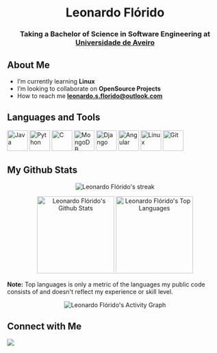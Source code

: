 <h1 align="center">Leonardo Flórido</h1>
<h3 align="center">Taking a Bachelor of Science in Software Engineering at <a href="https://www.ua.pt">Universidade de Aveiro</a></h3>

## About Me

- I’m currently learning **Linux**
- I’m looking to collaborate on **OpenSource Projects**
- How to reach me **leonardo.s.florido@outlook.com**

## Languages and Tools

<p align="left"> 
    <a href="https://www.java.com" target="_blank"><img src="https://img.icons8.com/color/48/000000/java-coffee-cup-logo.png" alt="Java" width="48" height="48"/></a>
    <a href="https://www.python.org" target="_blank"><img src="https://img.icons8.com/color/48/000000/python.png" alt="Python" width="48" height="48"/></a>
    <a href="https://www.cprogramming.com" target="_blank"><img src="https://img.icons8.com/color/48/000000/c-programming.png" alt="C" width="48" height="48"/></a>
    <a href="https://www.mongodb.com" target="_blank"><img src="https://img.icons8.com/external-tal-revivo-shadow-tal-revivo/48/null/external-mongodb-a-cross-platform-document-oriented-database-program-logo-shadow-tal-revivo.png" alt="MongoDB" width="48" height="48"/></a>
    <a href="https://www.djangoproject.com" target="_blank"><img src="https://img.icons8.com/color/48/null/django.png" alt="Django" width="48" height="48"/></a>
    <a href="https://angular.io" target="_blank"><img src="https://img.icons8.com/color/48/null/angularjs.png" alt="Angular" width="48" height="48"/></a>
    <a href="https://www.linux.org" target="_blank"><img src="https://img.icons8.com/color/48/000000/linux--v1.png" alt="Linux" width="48" height="48"/></a>
    <a href="https://git-scm.com" target="_blank"><img src="https://img.icons8.com/color/48/000000/git.png" alt="Git" width="48" height="48"/></a>
</p>

## My Github Stats

<p align="center">
  <img alt="Leonardo Flórido's streak" src="https://github-readme-streak-stats.herokuapp.com/?user=leo-dsf&theme=react&hide_border=true&stroke=0000&background=0D1117"/>
</p>

<div align="center">
    <img height="180em" alt="Leonardo Flórido's Github Stats" src="https://github-readme-stats.vercel.app/api?username=leo-dsf&show_icons=true&count_private=true&theme=react&hide_border=true&bg_color=0D1117" />
    <img height="180em" alt="Leonardo Flórido's Top Languages" src="https://github-readme-stats.vercel.app/api/top-langs/?username=leo-dsf&langs_count=8&count_private=true&layout=compact&theme=react&hide_border=true&bg_color=0D1117" />
</div>

<b>Note:</b> Top languages is only a metric of the languages my public code consists of and doesn't reflect my experience or skill level.

<p align="center">
  <img alt="Leonardo Flórido's Activity Graph" src="https://github-readme-activity-graph.cyclic.app/graph?username=leo-dsf&bg_color=0D1117&color=5BCDEC&line=5BCDEC&point=FFFFFF&hide_border=true"/>
</p>

## Connect with Me

<p align="left">
<a href = "https://www.linkedin.com/in/leonardo-sf"><img src="https://img.icons8.com/color/48/null/linkedin.png"/></a>
</p>
